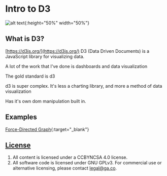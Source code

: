 
# Intro to D3
[logo]: https://raw.githubusercontent.com/d3/d3-logo/master/d3.png "D3"
![alt text](https://raw.githubusercontent.com/d3/d3-logo/master/d3.png "Logo Title Text 1"){:height="50%" width="50%"}


## What is D3?

[https://d3js.org/](https://d3js.org/)
D3 (Data Driven Documents) is a JavaScript library for visualizing data.


A lot of the work that I've done is dashboards and data visualization



The gold standard is d3

d3 is super complex. It's less a charting library, and more a method of data
visualization

Has it's own dom manipulation built in.




## Examples

[Force-Directed Graph](https://bl.ocks.org/mbostock/4062045){:target="_blank"}


## [License](LICENSE)

1.  All content is licensed under a CC­BY­NC­SA 4.0 license.
1.  All software code is licensed under GNU GPLv3. For commercial use or
    alternative licensing, please contact legal@ga.co.
